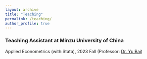 ```yaml
---
layout: archive
title: "Teaching"
permalink: /teaching/
author_profile: true
---
```


### Teaching Assistant at Minzu University of China
Applied Econometrics (with Stata), 2023 Fall (Professor: [Dr. Yu Bai](https://eco.muc.edu.cn/info/1373/3467.htm))


